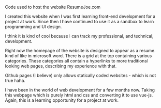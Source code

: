 Code used to host the website ResumeJoe.com

I created this website when I was first learning front-end development for a project at work. Since then I have continued to use it as a sandbox to learn programming and UI design.

I think it is kind of cool because I can track my professional, and technical, development. 

Right now the homepage of the website is designed to appear as a resume. kind of like in microsoft word. There is a grid at the top containing various categories. These categories all contain a hyperlinks to more traditional looking web pages, describing my experience with that.

Github pages (I believe) only allows statically coded websites - which is not true haha.

I have been in the world of web development for a few months now. Taking this webpage which is purely html and css and converting it to use vue-js. Again, this is a learning opportunity for a project at work.